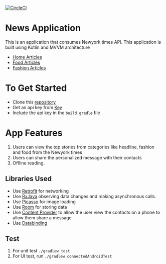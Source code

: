 [![CircleCI](https://circleci.com/gh/pawnjester/D2-news-application.svg?style=svg)](https://circleci.com/gh/pawnjester/D2-news-application/tree/develop)
# News Application
This is an application that consumes Newyork times API. This application is built using Kotlin and MVVM architecture

- [Home Articles](https://api.nytimes.com/svc/topstories/v2/home.json)
- [Food Articles](https://api.nytimes.com/svc/topstories/v2/food.json)
- [Fashion Articles](https://api.nytimes.com/svc/topstories/v2/fashion.json)

# To Get Started
- Clone this [repository](https://github.com/pawnjester/D2-news-application.git)
- Get an api key from [Key](https://api.nytimes.com/)
- Include the api key in the `build.gradle` file

# App Features
1. Users can view the top stories from categories like headline, fashion and food from the Newyork times
2. Users can share the personalized message with their contacts
3. Offline reading.


## Libraries Used
- Use [Retrofit](https://square.github.io/retrofit/) for networking
- Use [RxJava](http://www.vogella.com/tutorials/RxJava/article.html) observing data changes and making asynchronous calls.
- Use [Picasso](http://square.github.io/picasso/) for image loading
- Use [Room](https://developer.android.com/topic/libraries/architecture/room) for storing data
- Use [Content Provider](https://developer.android.com/guide/topics/providers/contacts-provider) to allow the user view the contacts on a phone to allow them share a message
- Use [Databinding](https://developer.android.com/topic/libraries/data-binding/)

## Test
1. For unit test `./gradlew test`
2. For UI test, run `./gradlew connectedAndroidTest`

